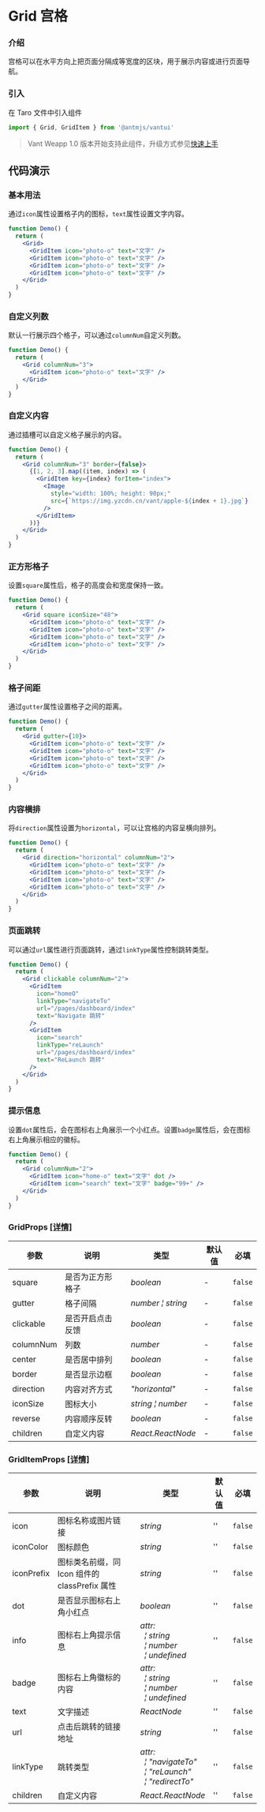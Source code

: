 # Grid 宫格

### 介绍

宫格可以在水平方向上把页面分隔成等宽度的区块，用于展示内容或进行页面导航。

### 引入

在 Taro 文件中引入组件

```js
import { Grid, GridItem } from '@antmjs/vantui'
```

> Vant Weapp 1.0 版本开始支持此组件，升级方式参见[快速上手](#/quickstart)

## 代码演示

### 基本用法

通过`icon`属性设置格子内的图标，`text`属性设置文字内容。

```jsx
function Demo() {
  return (
    <Grid>
      <GridItem icon="photo-o" text="文字" />
      <GridItem icon="photo-o" text="文字" />
      <GridItem icon="photo-o" text="文字" />
      <GridItem icon="photo-o" text="文字" />
    </Grid>
  )
}
```

### 自定义列数

默认一行展示四个格子，可以通过`columnNum`自定义列数。

```jsx
function Demo() {
  return (
    <Grid columnNum="3">
      <GridItem icon="photo-o" text="文字" />
    </Grid>
  )
}
```

### 自定义内容

通过插槽可以自定义格子展示的内容。

```jsx
function Demo() {
  return (
    <Grid columnNum="3" border={false}>
      {[1, 2, 3].map((item, index) => (
        <GridItem key={index} forItem="index">
          <Image
            style="width: 100%; height: 90px;"
            src={`https://img.yzcdn.cn/vant/apple-${index + 1}.jpg`}
          />
        </GridItem>
      ))}
    </Grid>
  )
}
```

### 正方形格子

设置`square`属性后，格子的高度会和宽度保持一致。

```jsx
function Demo() {
  return (
    <Grid square iconSize="48">
      <GridItem icon="photo-o" text="文字" />
      <GridItem icon="photo-o" text="文字" />
      <GridItem icon="photo-o" text="文字" />
      <GridItem icon="photo-o" text="文字" />
    </Grid>
  )
}
```

### 格子间距

通过`gutter`属性设置格子之间的距离。

```jsx
function Demo() {
  return (
    <Grid gutter={10}>
      <GridItem icon="photo-o" text="文字" />
      <GridItem icon="photo-o" text="文字" />
      <GridItem icon="photo-o" text="文字" />
      <GridItem icon="photo-o" text="文字" />
    </Grid>
  )
}
```

### 内容横排

将`direction`属性设置为`horizontal`，可以让宫格的内容呈横向排列。

```jsx
function Demo() {
  return (
    <Grid direction="horizontal" columnNum="2">
      <GridItem icon="photo-o" text="文字" />
      <GridItem icon="photo-o" text="文字" />
      <GridItem icon="photo-o" text="文字" />
      <GridItem icon="photo-o" text="文字" />
    </Grid>
  )
}
```

### 页面跳转

可以通过`url`属性进行页面跳转，通过`linkType`属性控制跳转类型。

```jsx
function Demo() {
  return (
    <Grid clickable columnNum="2">
      <GridItem
        icon="homeO"
        linkType="navigateTo"
        url="/pages/dashboard/index"
        text="Navigate 跳转"
      />
      <GridItem
        icon="search"
        linkType="reLaunch"
        url="/pages/dashboard/index"
        text="ReLaunch 跳转"
      />
    </Grid>
  )
}
```

### 提示信息

设置`dot`属性后，会在图标右上角展示一个小红点。设置`badge`属性后，会在图标右上角展示相应的徽标。

```jsx
function Demo() {
  return (
    <Grid columnNum="2">
      <GridItem icon="home-o" text="文字" dot />
      <GridItem icon="search" text="文字" badge="99+" />
    </Grid>
  )
}
```

### GridProps [[详情]](https://github.com/AntmJS/vantui/tree/main/packages/vantui/types/grid.d.ts)

| 参数      | 说明             | 类型                                                | 默认值 | 必填    |
| --------- | ---------------- | --------------------------------------------------- | ------ | ------- |
| square    | 是否为正方形格子 | _&nbsp;&nbsp;boolean<br/>_                          | -      | `false` |
| gutter    | 格子间隔         | _&nbsp;&nbsp;number&nbsp;&brvbar;&nbsp;string<br/>_ | -      | `false` |
| clickable | 是否开启点击反馈 | _&nbsp;&nbsp;boolean<br/>_                          | -      | `false` |
| columnNum | 列数             | _&nbsp;&nbsp;number<br/>_                           | -      | `false` |
| center    | 是否居中排列     | _&nbsp;&nbsp;boolean<br/>_                          | -      | `false` |
| border    | 是否显示边框     | _&nbsp;&nbsp;boolean<br/>_                          | -      | `false` |
| direction | 内容对齐方式     | _&nbsp;&nbsp;"horizontal"<br/>_                     | -      | `false` |
| iconSize  | 图标大小         | _&nbsp;&nbsp;string&nbsp;&brvbar;&nbsp;number<br/>_ | -      | `false` |
| reverse   | 内容顺序反转     | _&nbsp;&nbsp;boolean<br/>_                          | -      | `false` |
| children  | 自定义内容       | _&nbsp;&nbsp;React.ReactNode<br/>_                  | -      | `false` |

### GridItemProps [[详情]](https://github.com/AntmJS/vantui/tree/main/packages/vantui/types/grid.d.ts)

| 参数       | 说明                                          | 类型                                                                                                                                                                                        | 默认值 | 必填    |
| ---------- | --------------------------------------------- | ------------------------------------------------------------------------------------------------------------------------------------------------------------------------------------------- | ------ | ------- |
| icon       | 图标名称或图片链接                            | _&nbsp;&nbsp;string<br/>_                                                                                                                                                                   | ''     | `false` |
| iconColor  | 图标颜色                                      | _&nbsp;&nbsp;string<br/>_                                                                                                                                                                   | ''     | `false` |
| iconPrefix | 图标类名前缀，同 Icon 组件的 classPrefix 属性 | _&nbsp;&nbsp;string<br/>_                                                                                                                                                                   | ''     | `false` |
| dot        | 是否显示图标右上角小红点                      | _&nbsp;&nbsp;boolean<br/>_                                                                                                                                                                  | ''     | `false` |
| info       | 图标右上角提示信息                            | _&nbsp;&nbsp;attr:<br/>&nbsp;&nbsp;&nbsp;&nbsp;&brvbar;&nbsp;string<br/>&nbsp;&nbsp;&nbsp;&nbsp;&brvbar;&nbsp;number<br/>&nbsp;&nbsp;&nbsp;&nbsp;&brvbar;&nbsp;undefined<br/>_              | ''     | `false` |
| badge      | 图标右上角徽标的内容                          | _&nbsp;&nbsp;attr:<br/>&nbsp;&nbsp;&nbsp;&nbsp;&brvbar;&nbsp;string<br/>&nbsp;&nbsp;&nbsp;&nbsp;&brvbar;&nbsp;number<br/>&nbsp;&nbsp;&nbsp;&nbsp;&brvbar;&nbsp;undefined<br/>_              | ''     | `false` |
| text       | 文字描述                                      | _&nbsp;&nbsp;ReactNode<br/>_                                                                                                                                                                | ''     | `false` |
| url        | 点击后跳转的链接地址                          | _&nbsp;&nbsp;string<br/>_                                                                                                                                                                   | ''     | `false` |
| linkType   | 跳转类型                                      | _&nbsp;&nbsp;attr:<br/>&nbsp;&nbsp;&nbsp;&nbsp;&brvbar;&nbsp;"navigateTo"<br/>&nbsp;&nbsp;&nbsp;&nbsp;&brvbar;&nbsp;"reLaunch"<br/>&nbsp;&nbsp;&nbsp;&nbsp;&brvbar;&nbsp;"redirectTo"<br/>_ | ''     | `false` |
| children   | 自定义内容                                    | _&nbsp;&nbsp;React.ReactNode<br/>_                                                                                                                                                          | ''     | `false` |
